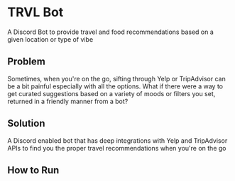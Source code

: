 # TRVL Bot
A Discord Bot to provide travel and food recommendations based on a given location or type of vibe

## Problem
Sometimes, when you're on the go, sifting through Yelp or TripAdvisor can be a bit painful especially with all the options. What if there were a way to get curated suggestions based on a variety of moods or filters you set, returned in a friendly manner from a bot?

## Solution
A Discord enabled bot that has deep integrations with Yelp and TripAdvisor APIs to find you the proper travel recommendations when you're on the go

## How to Run